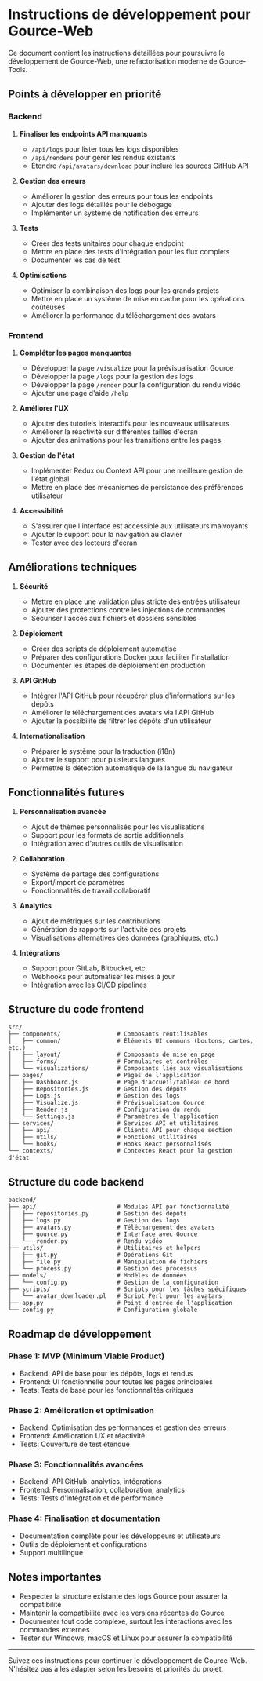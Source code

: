 # Instructions de développement pour Gource-Web

Ce document contient les instructions détaillées pour poursuivre le développement de Gource-Web, une refactorisation moderne de Gource-Tools.

## Points à développer en priorité

### Backend

1. **Finaliser les endpoints API manquants**
   - `/api/logs` pour lister tous les logs disponibles
   - `/api/renders` pour gérer les rendus existants
   - Étendre `/api/avatars/download` pour inclure les sources GitHub API

2. **Gestion des erreurs**
   - Améliorer la gestion des erreurs pour tous les endpoints
   - Ajouter des logs détaillés pour le débogage
   - Implémenter un système de notification des erreurs

3. **Tests**
   - Créer des tests unitaires pour chaque endpoint
   - Mettre en place des tests d'intégration pour les flux complets
   - Documenter les cas de test

4. **Optimisations**
   - Optimiser la combinaison des logs pour les grands projets
   - Mettre en place un système de mise en cache pour les opérations coûteuses
   - Améliorer la performance du téléchargement des avatars

### Frontend

1. **Compléter les pages manquantes**
   - Développer la page `/visualize` pour la prévisualisation Gource
   - Développer la page `/logs` pour la gestion des logs
   - Développer la page `/render` pour la configuration du rendu vidéo
   - Ajouter une page d'aide `/help`

2. **Améliorer l'UX**
   - Ajouter des tutoriels interactifs pour les nouveaux utilisateurs
   - Améliorer la réactivité sur différentes tailles d'écran
   - Ajouter des animations pour les transitions entre les pages

3. **Gestion de l'état**
   - Implémenter Redux ou Context API pour une meilleure gestion de l'état global
   - Mettre en place des mécanismes de persistance des préférences utilisateur

4. **Accessibilité**
   - S'assurer que l'interface est accessible aux utilisateurs malvoyants
   - Ajouter le support pour la navigation au clavier
   - Tester avec des lecteurs d'écran

## Améliorations techniques

1. **Sécurité**
   - Mettre en place une validation plus stricte des entrées utilisateur
   - Ajouter des protections contre les injections de commandes
   - Sécuriser l'accès aux fichiers et dossiers sensibles

2. **Déploiement**
   - Créer des scripts de déploiement automatisé
   - Préparer des configurations Docker pour faciliter l'installation
   - Documenter les étapes de déploiement en production

3. **API GitHub**
   - Intégrer l'API GitHub pour récupérer plus d'informations sur les dépôts
   - Améliorer le téléchargement des avatars via l'API GitHub
   - Ajouter la possibilité de filtrer les dépôts d'un utilisateur

4. **Internationalisation**
   - Préparer le système pour la traduction (i18n)
   - Ajouter le support pour plusieurs langues
   - Permettre la détection automatique de la langue du navigateur

## Fonctionnalités futures

1. **Personnalisation avancée**
   - Ajout de thèmes personnalisés pour les visualisations
   - Support pour les formats de sortie additionnels
   - Intégration avec d'autres outils de visualisation

2. **Collaboration**
   - Système de partage des configurations
   - Export/import de paramètres
   - Fonctionnalités de travail collaboratif

3. **Analytics**
   - Ajout de métriques sur les contributions
   - Génération de rapports sur l'activité des projets
   - Visualisations alternatives des données (graphiques, etc.)

4. **Intégrations**
   - Support pour GitLab, Bitbucket, etc.
   - Webhooks pour automatiser les mises à jour
   - Intégration avec les CI/CD pipelines

## Structure du code frontend

```
src/
├── components/                # Composants réutilisables
│   ├── common/                # Éléments UI communs (boutons, cartes, etc.)
│   ├── layout/                # Composants de mise en page
│   ├── forms/                 # Formulaires et contrôles
│   └── visualizations/        # Composants liés aux visualisations
├── pages/                     # Pages de l'application
│   ├── Dashboard.js           # Page d'accueil/tableau de bord
│   ├── Repositories.js        # Gestion des dépôts
│   ├── Logs.js                # Gestion des logs
│   ├── Visualize.js           # Prévisualisation Gource
│   ├── Render.js              # Configuration du rendu
│   └── Settings.js            # Paramètres de l'application
├── services/                  # Services API et utilitaires
│   ├── api/                   # Clients API pour chaque section
│   ├── utils/                 # Fonctions utilitaires
│   └── hooks/                 # Hooks React personnalisés
└── contexts/                  # Contextes React pour la gestion d'état
```

## Structure du code backend

```
backend/
├── api/                       # Modules API par fonctionnalité
│   ├── repositories.py        # Gestion des dépôts
│   ├── logs.py                # Gestion des logs
│   ├── avatars.py             # Téléchargement des avatars
│   ├── gource.py              # Interface avec Gource
│   └── render.py              # Rendu vidéo
├── utils/                     # Utilitaires et helpers
│   ├── git.py                 # Opérations Git
│   ├── file.py                # Manipulation de fichiers
│   └── process.py             # Gestion des processus
├── models/                    # Modèles de données
│   └── config.py              # Gestion de la configuration
├── scripts/                   # Scripts pour les tâches spécifiques
│   └── avatar_downloader.pl   # Script Perl pour les avatars
├── app.py                     # Point d'entrée de l'application
└── config.py                  # Configuration globale
```

## Roadmap de développement

### Phase 1: MVP (Minimum Viable Product)
- Backend: API de base pour les dépôts, logs et rendus
- Frontend: UI fonctionnelle pour toutes les pages principales
- Tests: Tests de base pour les fonctionnalités critiques

### Phase 2: Amélioration et optimisation
- Backend: Optimisation des performances et gestion des erreurs
- Frontend: Amélioration UX et réactivité
- Tests: Couverture de test étendue

### Phase 3: Fonctionnalités avancées
- Backend: API GitHub, analytics, intégrations
- Frontend: Personnalisation, collaboration, analytics
- Tests: Tests d'intégration et de performance

### Phase 4: Finalisation et documentation
- Documentation complète pour les développeurs et utilisateurs
- Outils de déploiement et configurations
- Support multilingue

## Notes importantes

- Respecter la structure existante des logs Gource pour assurer la compatibilité
- Maintenir la compatibilité avec les versions récentes de Gource
- Documenter tout code complexe, surtout les interactions avec les commandes externes
- Tester sur Windows, macOS et Linux pour assurer la compatibilité

---

Suivez ces instructions pour continuer le développement de Gource-Web. N'hésitez pas à les adapter selon les besoins et priorités du projet. 